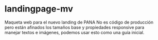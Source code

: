 # landingpage-mv
Maqueta web para el nuevo landing de PANA
No es código de producción pero están afinados los tamaños base y propiedades responsive para manejar textos e imágenes, podemos usar esto como una guía inicial.
